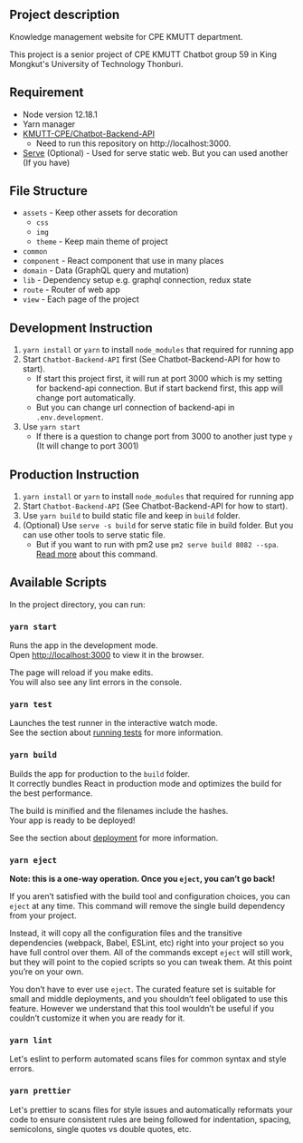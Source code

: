 ## Project description

Knowledge management website for CPE KMUTT department.

This project is a senior project of CPE KMUTT Chatbot group 59 in King Mongkut's University of Technology Thonburi.

## Requirement

- Node version 12.18.1
- Yarn manager
- [KMUTT-CPE/Chatbot-Backend-API](https://github.com/kmutt-cpe/Chatbot-Backend-API)
  - Need to run this repository on http://localhost:3000.
- [Serve](https://yarnpkg.com/package/serve) (Optional) - Used for serve static web. But you can used another (If you have)

## File Structure

- `assets` - Keep other assets for decoration
  - `css`
  - `img`
  - `theme` - Keep main theme of project
- `common`
- `component` - React component that use in many places
- `domain` - Data (GraphQL query and mutation)
- `lib` - Dependency setup e.g. graphql connection, redux state
- `route` - Router of web app
- `view` - Each page of the project

## Development Instruction

1. `yarn install` or `yarn` to install `node_modules` that required for running app
2. Start `Chatbot-Backend-API` first (See Chatbot-Backend-API for how to start).
   - If start this project first, it will run at port 3000 which is my setting for backend-api connection. But if start backend first, this app will change port automatically.
   - But you can change url connection of backend-api in `.env.development`.
3. Use `yarn start`
   - If there is a question to change port from 3000 to another just type `y` (It will change to port 3001)

## Production Instruction

1. `yarn install` or `yarn` to install `node_modules` that required for running app
2. Start `Chatbot-Backend-API` (See Chatbot-Backend-API for how to start).
3. Use `yarn build` to build static file and keep in `build` folder.
4. (Optional) Use `serve -s build` for serve static file in build folder. But you can use other tools to serve static file.
   - But if you want to run with pm2 use `pm2 serve build 8082 --spa`. [Read more](https://www.loginradius.com/blog/async/react-app-deployment/) about this command.

## Available Scripts

In the project directory, you can run:

### `yarn start`

Runs the app in the development mode.<br />
Open [http://localhost:3000](http://localhost:3000) to view it in the browser.

The page will reload if you make edits.<br />
You will also see any lint errors in the console.

### `yarn test`

Launches the test runner in the interactive watch mode.<br />
See the section about [running tests](https://facebook.github.io/create-react-app/docs/running-tests) for more information.

### `yarn build`

Builds the app for production to the `build` folder.<br />
It correctly bundles React in production mode and optimizes the build for the best performance.

The build is minified and the filenames include the hashes.<br />
Your app is ready to be deployed!

See the section about [deployment](https://facebook.github.io/create-react-app/docs/deployment) for more information.

### `yarn eject`

**Note: this is a one-way operation. Once you `eject`, you can’t go back!**

If you aren’t satisfied with the build tool and configuration choices, you can `eject` at any time. This command will remove the single build dependency from your project.

Instead, it will copy all the configuration files and the transitive dependencies (webpack, Babel, ESLint, etc) right into your project so you have full control over them. All of the commands except `eject` will still work, but they will point to the copied scripts so you can tweak them. At this point you’re on your own.

You don’t have to ever use `eject`. The curated feature set is suitable for small and middle deployments, and you shouldn’t feel obligated to use this feature. However we understand that this tool wouldn’t be useful if you couldn’t customize it when you are ready for it.

### `yarn lint`

Let's eslint to perform automated scans files for common syntax and style errors.

### `yarn prettier`

Let's prettier to scans files for style issues and automatically reformats your code to ensure consistent rules are being followed for indentation, spacing, semicolons, single quotes vs double quotes, etc.

